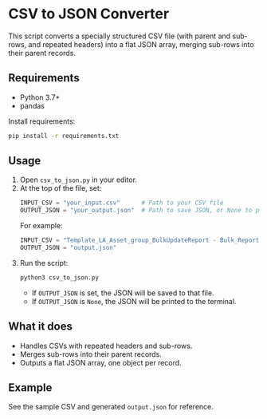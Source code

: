 # CSV to JSON Converter

This script converts a specially structured CSV file (with parent and sub-rows, and repeated headers) into a flat JSON array, merging sub-rows into their parent records.

## Requirements

- Python 3.7+
- pandas

Install requirements:
```bash
pip install -r requirements.txt
```

## Usage

1. Open `csv_to_json.py` in your editor.
2. At the top of the file, set:
   ```python
   INPUT_CSV = "your_input.csv"      # Path to your CSV file
   OUTPUT_JSON = "your_output.json"  # Path to save JSON, or None to print to terminal
   ```
   For example:
   ```python
   INPUT_CSV = "Template_LA_Asset_group_BulkUpdateReport - Bulk_Report_Template_Encoded.csv"
   OUTPUT_JSON = "output.json"
   ```
3. Run the script:
   ```bash
   python3 csv_to_json.py
   ```
   - If `OUTPUT_JSON` is set, the JSON will be saved to that file.
   - If `OUTPUT_JSON` is `None`, the JSON will be printed to the terminal.

## What it does
- Handles CSVs with repeated headers and sub-rows.
- Merges sub-rows into their parent records.
- Outputs a flat JSON array, one object per record.

## Example
See the sample CSV and generated `output.json` for reference. 